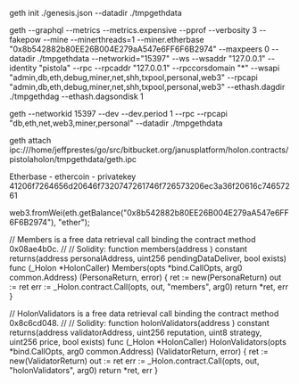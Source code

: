 geth init ./genesis.json --datadir ./tmpgethdata

geth --graphql --metrics --metrics.expensive --pprof --verbosity 3 --fakepow --mine --minerthreads=1 --miner.etherbase "0x8b542882b80EE26B004E279aA547e6FF6F6B2974" --maxpeers 0 --datadir ./tmpgethdata --networkid="15397" --ws --wsaddr "127.0.0.1" --identity "pistola" --rpc --rpcaddr "127.0.0.1" --rpccorsdomain "*" --wsapi "admin,db,eth,debug,miner,net,shh,txpool,personal,web3" --rpcapi "admin,db,eth,debug,miner,net,shh,txpool,personal,web3" --ethash.dagdir ./tmpgethdag --ethash.dagsondisk 1

geth --networkid 15397 --dev --dev.period 1 --rpc --rpcapi "db,eth,net,web3,miner,personal" --datadir ./tmpgethdata 

geth attach ipc:///home/jeffprestes/go/src/bitbucket.org/janusplatform/holon.contracts/pistolaholon/tmpgethdata/geth.ipc

Etherbase - ethercoin - privatekey 41206f7264656d20646f7320747261746f726573206ec3a36f20616c74657261

web3.fromWei(eth.getBalance("0x8b542882b80EE26B004E279aA547e6FF6F6B2974"), "ether");

// Members is a free data retrieval call binding the contract method 0x08ae4b0c.
//
// Solidity: function members(address ) constant returns(address personalAddress, uint256 pendingDataDeliver, bool exists)
func (_Holon *HolonCaller) Members(opts *bind.CallOpts, arg0 common.Address) (PersonaReturn, error) {
	ret := new(PersonaReturn)
	out := ret
	err := _Holon.contract.Call(opts, out, "members", arg0)
	return *ret, err
}

// HolonValidators is a free data retrieval call binding the contract method 0x8c6cd048.
//
// Solidity: function holonValidators(address ) constant returns(address validatorAddress, uint256 reputation, uint8 strategy, uint256 price, bool exists)
func (_Holon *HolonCaller) HolonValidators(opts *bind.CallOpts, arg0 common.Address) (ValidatorReturn, error) {
	ret := new(ValidatorReturn)
	out := ret
	err := _Holon.contract.Call(opts, out, "holonValidators", arg0)
	return *ret, err
}